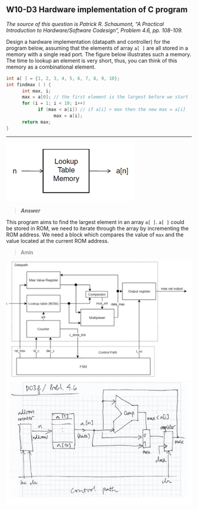 ## W10-D3 Hardware implementation of C program

*The source of this question is Patrick R. Schaumont, “A Practical Introduction to Hardware/Software Codesign“, Problem 4.6, pp. 108-109.*

Design a hardware implementation (datapath and controller) for the program below, assuming that the elements of array `a[ ]` are all stored in a memory with a single read port. The figure below illustrates such a memory. The time to lookup an element is very short, thus, you can think of this memory as a combinational element.

```C
int a[ ] = {1, 2, 3, 4, 5, 6, 7, 8, 9, 10};
int findmax ( ) {
      int max, i;
      max = a[0]; // the first element is the largest before we start looking for others
      for (i = 1; i < 10; i++)
            if (max < a[i]) // if a[i] > max then the new max = a[i]
                  max = a[i];
      return max;
}
```
---

<img src="/Resources/images/w10d3.png" alt="drawing" width="350"/>


>***Answer***

This program aims to find the largest element in an array `a[ ]`. `a[ ]` could be stored in ROM, we need to iterate through the array by incrementing the ROM address. We need a block which compares the value of `max` and the value located at the current ROM address.


> Amin

<img src="/Resources/images/w10d3-1.png" alt="drawing" width="650"/>


<img src="/Resources/images/w10d3-2.png" alt="drawing" width="650"/>

